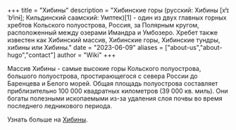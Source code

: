 +++
title = "Хибины"
description = "Хибинские горы (русский: Хибины [xʲɪˈbʲinɨ]; Кильдинский саамский: Умптек)[1] - один из двух главных горных хребтов Кольского полуострова, Россия, за Полярным кругом, расположенный между озерами Имандра и Умбозеро. Хребет также известен как Хибинский массив, Хибинские горы, Хибинские тундры, хибины или Хибины."
date = "2023-06-09"
aliases = ["about-us","about-hugo","contact"]
author = "Wiki"
+++

Массив Хибины - самые высокие горы Кольского полуострова, большого полуострова, простирающегося с севера России до Баренцева и Белого морей. Общая площадь полуострова составляет приблизительно 100 000 квадратных километров (39 000 кв. миль). Они богаты полезными ископаемыми из-за удаления слоя почвы во время последнего ледникового периода.


Узнать больше на [Хибины](https://ru.wikipedia.org/wiki/Хибины).



